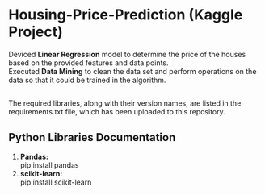 # Housing-Price-Prediction (Kaggle Project)
Deviced **Linear Regression** model to determine the price of the houses based on the provided features and data points. <br />
Executed **Data Mining** to clean the data set and perform operations on the data so that it could be trained in the algorithm.
##
The required libraries, along with their version names, are listed in the requirements.txt file, which has been uploaded to this repository.<br />
## Python Libraries Documentation
1. **Pandas:**<br />
    pip install pandas
2. **scikit-learn:**<br />
    pip install scikit-learn
